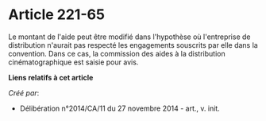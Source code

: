 # Article 221-65

Le montant de l'aide peut être modifié dans l'hypothèse où l'entreprise de distribution n'aurait pas respecté les engagements
souscrits par elle dans la convention. Dans ce cas, la commission des aides à la distribution cinématographique est saisie
pour avis.

**Liens relatifs à cet article**

_Créé par_:

  - Délibération n°2014/CA/11 du 27 novembre 2014 - art., v. init.
